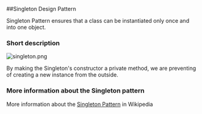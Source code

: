 ##Singleton Design Pattern

Singleton Pattern ensures that a class can be instantiated only once and into one object.

### Short description

![singleton.png](https://github.com/jack-zuban/design-patterns/blob/master/images/singleton.png)

By making the Singleton's constructor a private method, we are preventing of creating a new instance from the outside.

### More information about the Singleton pattern

More information about the [Singleton Pattern](https://en.wikipedia.org/wiki/Singleton_pattern) in Wikipedia
